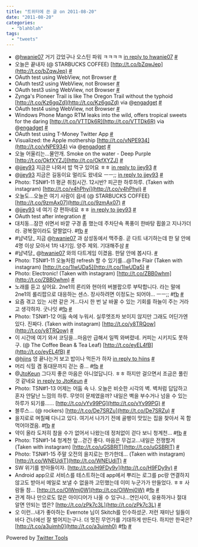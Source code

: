 ```yaml
---
title: "트위터에 쓴 글 on 2011-08-20"
date: "2011-08-20"
categories: 
  - "blahblah"
tags: 
  - "tweets"
---
```


- @[hwanie07](http://twitter.com/hwanie07) 거기 갔었구나 오스틴 파워 ㅋㅋㅋㅋ [in reply to hwanie07](http://twitter.com/hwanie07/statuses/102380677621747712) [#](http://twitter.com/blurblah/statuses/102637831935111168)
- 오늘은 끝내자 (@ STARBUCKS COFFEE) [http://t.co/bZqwJep](http://t.co/bZqwJep) [#](http://twitter.com/blurblah/statuses/102647776877355008)
- OAuth test using WebView, not Browser [#](http://twitter.com/blurblah/statuses/102664057387102209)
- OAuth test2 using WebView, not Browser [#](http://twitter.com/blurblah/statuses/102672207775412224)
- OAuth test3 using WebView, not Browser [#](http://twitter.com/blurblah/statuses/102672450373947392)
- Zynga's Pioneer Trail is like The Oregon Trail without the typhoid [http://t.co/Kz6gqZd](http://t.co/Kz6gqZd) via @[engadget](http://twitter.com/engadget) [#](http://twitter.com/blurblah/statuses/102672667152359424)
- OAuth test4 using WebView, not Browser [#](http://twitter.com/blurblah/statuses/102672839441776640)
- Windows Phone Mango RTM leaks into the wild, offers tropical sweets for the daring [http://t.co/VTTDk6R](http://t.co/VTTDk6R) via @[engadget](http://twitter.com/engadget) [#](http://twitter.com/blurblah/statuses/102672978134831105)
- OAuth test using T-Money Twitter App [#](http://twitter.com/blurblah/statuses/102673325700026368)
- Visualized: the Apple mothership [http://t.co/vNPE934](http://t.co/vNPE934) via @[engadget](http://twitter.com/engadget) [#](http://twitter.com/blurblah/statuses/102673551458443264)
- 오늘 어울리는...물안개. Smoke on the water - Deep Purple [http://t.co/OkfXYZJ](http://t.co/OkfXYZJ) [#](http://twitter.com/blurblah/statuses/102691274259316736)
- @[jjey93](http://twitter.com/jjey93) 지금은 나와서 밥 먹구 있어요 ㅎㅎ [in reply to jjey93](http://twitter.com/jjey93/statuses/102709627996737538) [#](http://twitter.com/blurblah/statuses/102709833731543040)
- @[jjey93](http://twitter.com/jjey93) 지금은 길동이요 멀리도 왔네요 ㅡㅡ;; [in reply to jjey93](http://twitter.com/jjey93/statuses/102710154667102208) [#](http://twitter.com/blurblah/statuses/102710265677758464)
- Photo: TSN#1-11 평균 취침시간. 12시반? 피곤한 하루하루. (Taken with instagram) [http://t.co/v4hPhyi](http://t.co/v4hPhyi) [#](http://twitter.com/blurblah/statuses/102812781740433408)
- 오늘도...오늘은 여기 사람이 읍네 (@ STARBUCKS COFFEE) [http://t.co/9zmAx07](http://t.co/9zmAx07) [#](http://twitter.com/blurblah/statuses/102987557494722560)
- @[jjey93](http://twitter.com/jjey93) 네 여기 걍 편하네요 ㅎㅎ [in reply to jjey93](http://twitter.com/jjey93/statuses/102990144793083904) [#](http://twitter.com/blurblah/statuses/102990415241822208)
- OAuth test after integration [#](http://twitter.com/blurblah/statuses/103001666659426304)
- 대치동...잠깐 쉬면서 바깥 구경 좀 했는데 주차단속 폭풍이 한바탕 휩쓸고 지나가더라. 광복절이라도 얄짤없다. #[fb](http://search.twitter.com/search?q=%23fb) [#](http://twitter.com/blurblah/statuses/103003691245780992)
- #남녁당\_ 지금 @[hwanie07](http://twitter.com/hwanie07) 과 삼성동에서 맥주중. 곧 다트 내기하는데 한 달 안에 4명 이상 모아서 1차 내기임. 양주 제외. 기대해주삼 [#](http://twitter.com/blurblah/statuses/103103278170128384)
- #남녁당\_ @[hwanie07](http://twitter.com/hwanie07) 와의 다트게임 이겼음. 한달 안에 봅시다. [#](http://twitter.com/blurblah/statuses/103117217058660352)
- Photo: TSN#1-11 오늘처럼 refresh 할 수 있기를…@The Flair (Taken with instagram) [http://t.co/1IwUDa5](http://t.co/1IwUDa5) [#](http://twitter.com/blurblah/statuses/103135596830138368)
- Photo: Electronic! (Taken with instagram) [http://t.co/ZBB0whm](http://t.co/ZBB0whm) [#](http://twitter.com/blurblah/statuses/103147245880344577)
- 노래를 듣고 싶어요. 2ne1의 론리와 현아의 버블팝으루 부탁합니다. 라는 말에 2ne1의 롤리팝으로 대응하는 센스. 장사하려면 이정도는 되어야... ㅡㅡ;; #[fb](http://search.twitter.com/search?q=%23fb) [#](http://twitter.com/blurblah/statuses/103436963645898752)
- 요즘 겪고 있는 시련 같은 거...다시 한 번 날 바꿀 수 있는 기회를 하늘이 주는 거라고 생각하자. 굿나잇 #[fb](http://search.twitter.com/search?q=%23fb) [#](http://twitter.com/blurblah/statuses/103512146175995905)
- Photo: TSN#1-12 어둠 속에 누워서. 실루엣조차 보이지 않지만 그래도 어딘가엔 있다. 진짜다. (Taken with instagram) [http://t.co/y8TRQow](http://t.co/y8TRQow) [#](http://twitter.com/blurblah/statuses/103514117041684480)
- 이 시간에 여기 와서 코딩을...마음만 급해서 일찍 와버렸네. 커피는 시키지도 못하구. (@ The Coffee Bean & Tea Leaf) [http://t.co/eyEL4fB](http://t.co/eyEL4fB) [#](http://twitter.com/blurblah/statuses/103600394822881280)
- @[hjins](http://twitter.com/hjins) 엉 끝나는거 보고 밥이나 먹든가 하자 [in reply to hjins](http://twitter.com/hjins/statuses/103685044987637760) [#](http://twitter.com/blurblah/statuses/103686378595942400)
- 머리 식힐 겸 동대문까지 걷는 중... #[fb](http://search.twitter.com/search?q=%23fb) [#](http://twitter.com/blurblah/statuses/103811063904079873)
- @[JtoKeun](http://twitter.com/JtoKeun) 그다지 좋은 마음은 아니었답니다. ㅎㅎ 하지만 걸으면서 조금은 풀린 것 같네요 [in reply to JtoKeun](http://twitter.com/JtoKeun/statuses/103811448085557248) [#](http://twitter.com/blurblah/statuses/103841325408985089)
- Photo: TSN#1-13 어제는 어둠 속 나. 오늘은 비슷한 시각의 벽. 벽처럼 답답하고 혼자 안달난 느낌의 하루. 무엇이 문제였을까? 내일은 벽을 부수거나 넘을 수 있는 하루가 되기를…... [http://t.co/vYv99PG](http://t.co/vYv99PG) [#](http://twitter.com/blurblah/statuses/103888627716722688)
- 블루스... (@ rockers) [http://t.co/De7SRZu](http://t.co/De7SRZu) [#](http://twitter.com/blurblah/statuses/104190884060463104)
- 을지로로 며칠째 다니고 있다. 여기서 나가기 전에 골뱅이 맛있는 집을 찾아서 꼭 함 먹어야겠음. #[fb](http://search.twitter.com/search?q=%23fb) [#](http://twitter.com/blurblah/statuses/104384959208357888)
- 약이 올라 도저히 참을 수가 없어서 나왔는데 정처없이 걷다 보니 청계천... #[fb](http://search.twitter.com/search?q=%23fb) [#](http://twitter.com/blurblah/statuses/104520259272318977)
- Photo: TSN#1-14 청계천 앞…걷긴 좋다. 마음은 무겁고…내일은 전쟁할겨 (Taken with instagram) [http://t.co/uGSBRlT](http://t.co/uGSBRlT) [#](http://twitter.com/blurblah/statuses/104524403303395328)
- Photo: TSN#1-15 주말 오전의 을지로는 한가한데… (Taken with instagram) [http://t.co/WNEUdiT](http://t.co/WNEUdiT) [#](http://twitter.com/blurblah/statuses/104765096538017792)
- SW 위기를 받아들이자. [http://t.co/H9FDy9v](http://t.co/H9FDy9v) [#](http://twitter.com/blurblah/statuses/104792683645636608)
- Android app으로 서비스를 테스트하는데 app에서 뿌리는 로그를 pc랑 연결하지 않고도 받아서 메일로 보낼 수 없을까 고민했는데 이미 누군가가 만들었다. ㅎㅎ 사람들 참... [http://t.co/OlWmj0W](http://t.co/OlWmj0W) #[fb](http://search.twitter.com/search?q=%23fb) [#](http://twitter.com/blurblah/statuses/104803434452094976)
- 관계 하나 만으로도 많은 아이디어가 나올 수 있구나...연인사이, 유용하거나 절대 알면 안되는 앱은? [http://t.co/zPk7c3L](http://t.co/zPk7c3L) [#](http://twitter.com/blurblah/statuses/104822037494767616)
- 오 이런...내가 좋아하는 Evernote 님이 Skitch를 인수하셨군. 저런 재미난 일들이 바다 건너에선 잘 벌어지는구나. 더 멋진 무언가를 기대하게 만든다. 하지만 한국은? [http://t.co/a3uimh0](http://t.co/a3uimh0) #[fb](http://search.twitter.com/search?q=%23fb) [#](http://twitter.com/blurblah/statuses/104824140485230592)

Powered by [Twitter Tools](http://alexking.org/projects/wordpress)

